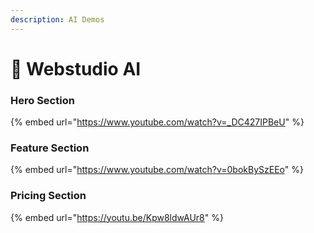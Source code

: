 ```yaml
---
description: AI Demos
---
```


# 🤖 Webstudio AI

### Hero Section

{% embed url="https://www.youtube.com/watch?v=_DC427IPBeU" %}

### Feature Section

{% embed url="https://www.youtube.com/watch?v=0bokBySzEEo" %}

### Pricing Section

{% embed url="https://youtu.be/Kpw8ldwAUr8" %}
